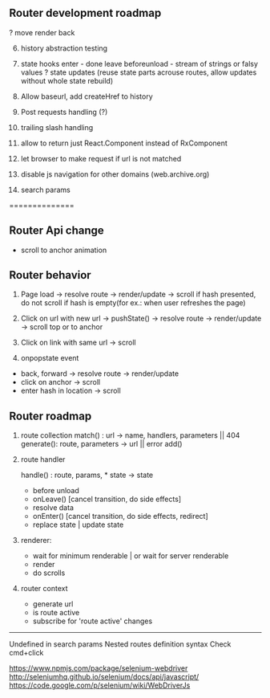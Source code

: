 ## Router development roadmap

? move render back
  
6. history abstraction testing 
6. state hooks
  enter - done
  leave
  beforeunload - stream of strings or falsy values
? state updates (reuse state parts acrouse routes, allow updates without whole state rebuild)
8. Allow baseurl, add createHref to history
10. Post requests handling (?)
14. trailing slash handling
15. allow to return just React.Component instead of RxComponent 
16. let browser to make request if url is not matched
17. disable js navigation for other domains (web.archive.org)

6. search params

==============
## Router Api change 

+ scroll to anchor animation
 
## Router behavior

1. Page load
  -> resolve route
  -> render/update
  -> scroll if hash presented, do not scroll if hash is empty(for ex.: when user refreshes the page)

2. Click on url with new url
  -> pushState()
  -> resolve route
  -> render/update
  -> scroll top or to anchor 

2. Click on link with same url
  -> scroll

2. onpopstate event
 - back, forward
   -> resolve route
   -> render/update
 - click on anchor
   -> scroll
 - enter hash in location
   -> scroll 




## Router roadmap

1. route collection
	match() : url -> name, handlers, parameters || 404
	generate(): route, parameters -> url || error
    add()
	

2. route handler

	handle() : route, params, * state -> state
	- before unload
	- onLeave() [cancel transition, do side effects]
	- resolve data
	- onEnter() [cancel transition, do side effects, redirect]
	- replace state | update state

3. renderer:
	- wait for minimum renderable | or wait for server renderable
	- render
	- do scrolls
	
4. router context
	- generate url
	- is route active
	- subscribe for 'route active' changes



-------------
Undefined in search params
Nested routes definition syntax
Check cmd+click


https://www.npmjs.com/package/selenium-webdriver
http://seleniumhq.github.io/selenium/docs/api/javascript/
https://code.google.com/p/selenium/wiki/WebDriverJs
